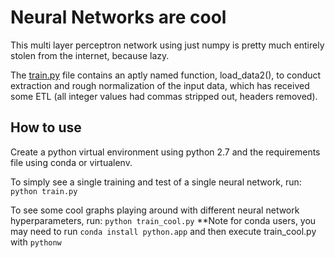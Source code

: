 # Neural Networks are cool

This multi layer perceptron network using just numpy is pretty much entirely stolen from the internet, because lazy. 

The [train.py](train.py) file contains an aptly named function, load_data2(), to conduct extraction and rough normalization of the input data, which has received some ETL (all integer values had commas stripped out, headers removed).


## How to use

Create a python virtual environment using python 2.7 and the requirements file using conda or virtualenv.

To simply see a single training and test of a single neural network, run: `python train.py`

To see some cool graphs playing around with different neural network hyperparameters, run: `python train_cool.py`
**Note for conda users, you may need to run `conda install python.app` and then execute train_cool.py with `pythonw`